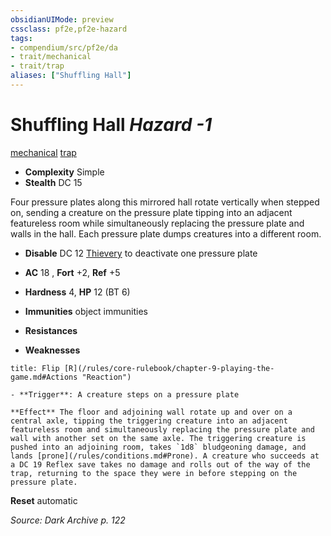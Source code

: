 ```yaml
---
obsidianUIMode: preview
cssclass: pf2e,pf2e-hazard
tags:
- compendium/src/pf2e/da
- trait/mechanical
- trait/trap
aliases: ["Shuffling Hall"]
---
```

# Shuffling Hall *Hazard -1*  
[mechanical](/rules/traits/mechanical.md)  [trap](/rules/traits/trap.md)  

- **Complexity** Simple
- **Stealth** DC 15  

Four pressure plates along this mirrored hall rotate vertically when stepped on, sending a creature on the pressure plate tipping into an adjacent featureless room while simultaneously replacing the pressure plate and walls in the hall. Each pressure plate dumps creatures into a different room.

- **Disable** DC 12 [Thievery](/compendium/skills.md#Thievery) to deactivate one pressure plate  

- **AC** 18 , **Fort** +2, **Ref** +5
- **Hardness** 4, **HP** 12 (BT 6)
- **Immunities** object immunities
- **Resistances** 
- **Weaknesses** 
     
```ad-embed-ability
title: Flip [R](/rules/core-rulebook/chapter-9-playing-the-game.md#Actions "Reaction")

- **Trigger**: A creature steps on a pressure plate

**Effect** The floor and adjoining wall rotate up and over on a central axle, tipping the triggering creature into an adjacent featureless room and simultaneously replacing the pressure plate and wall with another set on the same axle. The triggering creature is pushed into an adjoining room, takes `1d8` bludgeoning damage, and lands [prone](/rules/conditions.md#Prone). A creature who succeeds at a DC 19 Reflex save takes no damage and rolls out of the way of the trap, returning to the space they were in before stepping on the pressure plate.
```

**Reset** automatic  

*Source: Dark Archive p. 122*